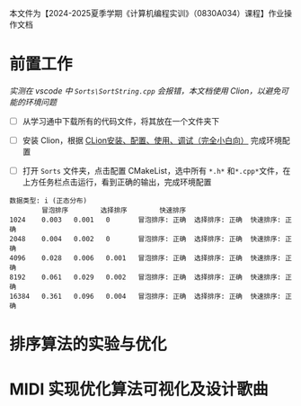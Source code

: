 

本文件为【2024-2025夏季学期《计算机编程实训》（0830A034）课程】作业操作文档

# 前置工作

*实测在 vscode 中 `Sorts\SortString.cpp` 会报错，本文档使用 Clion，以避免可能的环境问题*



-   [ ] 从学习通中下载所有的代码文件，将其放在一个文件夹下
-   [ ] 安装 Clion，根据 [CLion安装、配置、使用、调试（完全小白向）](https://blog.csdn.net/annesede/article/details/133940779) 完成环境配置
-   [ ] 打开 `Sorts` 文件夹，点击配置 CMakeList，选中所有 `*.h*` 和`*.cpp*`文件，在上方任务栏点击运行，看到正确的输出，完成环境配置



```
数据类型: i (正态分布)
        冒泡排序        选择排序        快速排序
1024    0.003   0.001   0       冒泡排序: 正确  选择排序: 正确  快速排序: 正确
2048    0.004   0.002   0       冒泡排序: 正确  选择排序: 正确  快速排序: 正确
4096    0.028   0.006   0.001   冒泡排序: 正确  选择排序: 正确  快速排序: 正确
8192    0.061   0.029   0.002   冒泡排序: 正确  选择排序: 正确  快速排序: 正确
16384   0.361   0.096   0.004   冒泡排序: 正确  选择排序: 正确  快速排序: 正确
```



# 排序算法的实验与优化







# MIDI 实现优化算法可视化及设计歌曲




